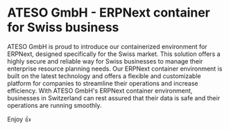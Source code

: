 # ATESO GmbH - ERPNext container for Swiss business
ATESO GmbH is proud to introduce our containerized environment for ERPNext, designed specifically for the Swiss market. This solution offers a highly secure and reliable way for Swiss businesses to manage their enterprise resource planning needs. Our ERPNext container environment is built on the latest technology and offers a flexible and customizable platform for companies to streamline their operations and increase efficiency. With ATESO GmbH's ERPNext container environment, businesses in Switzerland can rest assured that their data is safe and their operations are running smoothly.

Enjoy 👍

<!---
## Features

## Build ATESO specific ERPNext container

## Deploy builded container

## Start with an dev environment
--->